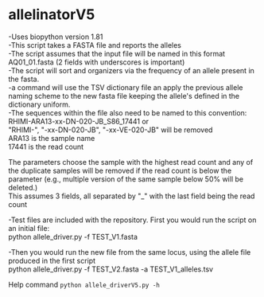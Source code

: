 # allelinatorV5
-Uses biopython version 1.81    
-This script takes a FASTA file and reports the alleles     
-The script assumes that the input file will be named in this format  
AQ01_01.fasta (2 fields with underscores is important)    
-The script will sort and organizers via the frequency of an allele present in the fasta.    
-a command will use the TSV dictionary file an apply the previous allele naming scheme to the new fasta file keeping the allele's defined in the dictionary uniform.     
-The sequences within the file also need to be named to this convention:  
 RHIMI-ARA13-xx-DN-020-JB_S86_17441 or   
"RHIMI-", "-xx-DN-020-JB", "-xx-VE-020-JB" will be removed  
 ARA13 is the sample name  
 17441 is the read count    
  
The parameters choose the sample with the highest read count and any of the duplicate samples will be removed if the read count is below the parameter (e.g., multiple version of the same sample below 50% will be deleted.)  
This assumes 3 fields, all separated by "_" with the last field being the read count  

-Test files are included with the repository. First you would run the script on an initial file:  
python allele_driver.py -f TEST_V1.fasta  
  
-Then you would run the new file from the same locus, using the allele file produced in the first script  
python allele_driver.py -f TEST_V2.fasta -a TEST_V1_alleles.tsv  

      
Help command `python allele_driverV5.py -h`
